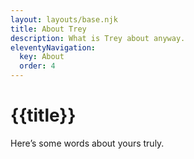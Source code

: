 ```yaml
---
layout: layouts/base.njk
title: About Trey
description: What is Trey about anyway.
eleventyNavigation:
  key: About
  order: 4
---
```


# {{title}}

Here’s some words about yours truly.
